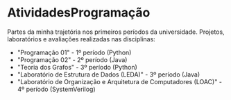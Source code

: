 # AtividadesProgramação
Partes da minha trajetória nos primeiros períodos da universidade. 
Projetos, laboratórios e avaliações realizadas nas disciplinas:
-  "Programação 01" - 1º período (Python)
-  "Programação 02" - 2º período (Java)
-  "Teoria dos Grafos" - 3º período (Python)
-  "Laboratório de Estrutura de Dados (LEDA)" - 3º período (Java)
-  "Laboratório de Organização e Arquitetura de Computadores (LOAC)" - 4º período (SystemVerilog)
